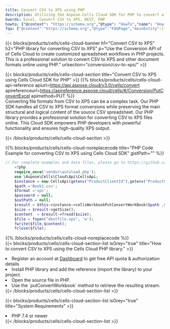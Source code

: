 ```yaml
---
title: Convert CSV to XPS using PHP 
description: Utilizing the Aspose.Cells Cloud SDK for PHP to convert a CSV format file to a XPS format file. 
kwords: Excel, Convert CSV to XPS, REST, PHP
howto: {"@context": "https://schema.org","@type": "HowTo","name": "How to convert CSV to XPS using the Cells Cloud PHP library.","description": "How to convert CSV to XPS using the Cells Cloud PHP library.","image": {"@type": "ImageObject"},"url": "/php/conversion/csv-to-xps/","step": [{ "@type": "HowToStep","name": "How to convert CSV to XPS using the Cells Cloud PHP library. step 1", "image": {"@type": "ImageObject",},"url": "/php/conversion/csv-to-xps/","text": "Register an account at <a href='https://dashboard.aspose.cloud/'>Dashboard</a> to get free API quota & authorization details",},{ "@type": "HowToStep","name": "How to convert CSV to XPS using the Cells Cloud PHP library. step 1", "image": {"@type": "ImageObject",},"url": "/php/conversion/csv-to-xps/","text": "Install PHP library and add the reference (import the library) to your project.",},{ "@type": "HowToStep","name": "How to convert CSV to XPS using the Cells Cloud PHP library. step 1", "image": {"@type": "ImageObject",},"url": "/php/conversion/csv-to-xps/","text": "Open the source file in PHP.",},{ "@type": "HowToStep","name": "How to convert CSV to XPS using the Cells Cloud PHP library. step 1", "image": {"@type": "ImageObject",},"url": "/php/conversion/csv-to-xps/","text": "Use the `putConvertWorkbook` method to retrieve the resulting stream.",}, ],"supply": {"@type": "HowToSupply","name": "document"},"tool": [{"@type": "HowToTool","name": "phpstorm, Visual Studio Code, Eclipse"},{"@type": "HowToTool","name": "Aspose Cells"}],"totalTime": "PT6M"}
fqa: {"@context":"https://schema.org","@type":"FAQPage","mainEntity":[{"@type":"Question","name":"Why convert file formats in C# using REST API?","acceptedAnswer":{"@type":"Answer","text":"Documents are encoded in many ways, and some files may be incompatible with the software you use. To open and read such files, just convert them to appropriate file formats.<br/><ol><li>Install .NET SDK and add the reference (import the library) to your project.</li><li>Open the source file in C# using REST API.</li><li>Call the PutConvertWorkbookRequest() method, passing an output filename with required extension.</li><li>Get the result of conversion as a separate file.</li></ol>"}},{"@type":"Question","name":"What file formats can I convert with your C# library?","acceptedAnswer":{"@type":"Answer","text":"We support a variety of file formats for conversion using .NET library, including XLSX, Excel, xls , PDF, CSV, HTML, Markdown, XML, PNG, JPG, TIFF, Json, TXT and many more."}},{"@type":"Question","name":"What is the maximum allowed file size for conversion using this .NET library?","acceptedAnswer":{"@type":"Answer","text":"There are no file size limits for format conversions using .NET library."}}]}
---
```



{{< blocks/products/cells/cells-cloud-banner h1="Convert CSV to XPS" h2="PHP library for converting CSV to XPS" p="Use the Conversion API of of Cells Cloud to create customized spreadsheet workflows in PHP projects. This is a professional solution to convert CSV to XPS and other document formats online using PHP." urlsection="conversion/csv-to-xps/" >}}

{{< blocks/products/cells/cells-cloud-section  title="Convert CSV to XPS using Cells Cloud SDK for PHP" >}}
{{% blocks/products/cells/cells-cloud-api-reference  apiurl=https://api.aspose.cloud/v3.0/cells/convert  apireferenceurl=https://apireference.aspose.cloud/cells/#/Conversion/PutConvertExcel  apimethod=PUT %}}
<br/>
Converting file formats from CSV to XPS can be a complex task. Our PHP SDK handles all CSV to XPS format conversions while preserving the main structural and logical content of the source CSV spreadsheet. Our PHP library provides a professional solution for converting CSV to XPS files online. This Cloud SDK empowers PHP developers with powerful functionality and ensures high-quality XPS output.

{{< /blocks/products/cells/cells-cloud-section >}}

{{% blocks/products/cells/cells-cloud-noreplacecode title="PHP Code Example for converting CSV to XPS using Cells Cloud SDK" gistPath="" %}}
 
```php
// For complete examples and data files, please go to https://github.com/aspose-cells-cloud/aspose-cells-cloud-php/
    <?php
    require_once('vendor\autoload.php');
    use \Aspose\Cells\Cloud\Api\CellsApi;
    $instance = new CellsApi(getenv("ProductClientId"),getenv("ProductClientSecret"));
    $path ='Book1.csv';    
    $format ='xps';
    $password = null;
    $outPath = null;      
    $result = $this->instance->cellsWorkbookPutConvertWorkBook($path ,$format, $password,  $outPath);
    $size = $result->getSize();
    $content  = $result->fread($size);
    $file = fopen("destfile.xps", 'w');
    fwrite($file,$content);
    fclose($file);
```
 
{{% /blocks/products/cells/cells-cloud-noreplacecode  %}}
<br/>
{{< blocks/products/cells/cells-cloud-section-list isGrey="true"  title="How to convert CSV to XPS using the Cells Cloud PHP library." >}}
<li>Register an account at <a href="https://dashboard.aspose.cloud/">Dashboard</a> to get free API quota & authorization details</li>
<li>Install PHP library and add the reference (import the library) to your project.</li>
<li>Open the source file in PHP.</li>
<li>Use the `putConvertWorkbook` method to retrieve the resulting stream.</li>
{{< /blocks/products/cells/cells-cloud-section-list >}}

{{< blocks/products/cells/cells-cloud-section-list isGrey="true"  title="System Requirements" >}}
<li>PHP 7.4 or newer</li>
{{< /blocks/products/cells/cells-cloud-section-list >}}

